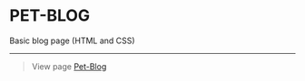 # PET-BLOG
Basic blog page (HTML and CSS)
___
> View page
[Pet-Blog](https://alwinjacobthomas.github.io/PET-BLOG/)
